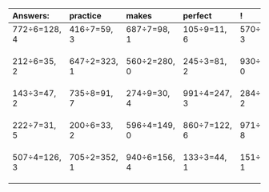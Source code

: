 | Answers: | practice | makes | perfect | ! |
| :--- | :--- | :--- | :--- | :--- |
| 772÷6=128, 4 | 416÷7=59, 3 | 687÷7=98, 1 | 105÷9=11, 6 | 570÷9=63, 3 | 
|   |   |   |   |   | 
|   |   |   |   |   | 
|   |   |   |   |   | 
| 212÷6=35, 2 | 647÷2=323, 1 | 560÷2=280, 0 | 245÷3=81, 2 | 930÷2=465, 0 | 
|   |   |   |   |   | 
|   |   |   |   |   | 
|   |   |   |   |   | 
| 143÷3=47, 2 | 735÷8=91, 7 | 274÷9=30, 4 | 991÷4=247, 3 | 284÷3=94, 2 | 
|   |   |   |   |   | 
|   |   |   |   |   | 
|   |   |   |   |   | 
| 222÷7=31, 5 | 200÷6=33, 2 | 596÷4=149, 0 | 860÷7=122, 6 | 971÷9=107, 8 | 
|   |   |   |   |   | 
|   |   |   |   |   | 
|   |   |   |   |   | 
| 507÷4=126, 3 | 705÷2=352, 1 | 940÷6=156, 4 | 133÷3=44, 1 | 151÷2=75, 1 | 
|   |   |   |   |   | 
|   |   |   |   |   | 
|   |   |   |   |   | 
